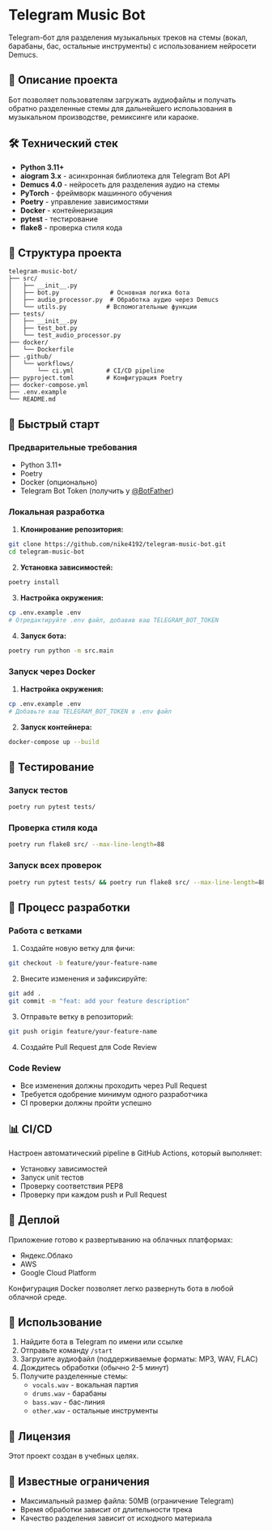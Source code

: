 # Telegram Music Bot

Telegram-бот для разделения музыкальных треков на стемы (вокал, барабаны, бас, остальные инструменты) с использованием нейросети Demucs.

## 🎯 Описание проекта

Бот позволяет пользователям загружать аудиофайлы и получать обратно разделенные стемы для дальнейшего использования в музыкальном производстве, ремиксинге или караоке.

## 🛠 Технический стек

- **Python 3.11+**
- **aiogram 3.x** - асинхронная библиотека для Telegram Bot API
- **Demucs 4.0** - нейросеть для разделения аудио на стемы
- **PyTorch** - фреймворк машинного обучения
- **Poetry** - управление зависимостями
- **Docker** - контейнеризация
- **pytest** - тестирование
- **flake8** - проверка стиля кода

## 📁 Структура проекта

```
telegram-music-bot/
├── src/
│   ├── __init__.py
│   ├── bot.py              # Основная логика бота
│   ├── audio_processor.py  # Обработка аудио через Demucs
│   └── utils.py           # Вспомогательные функции
├── tests/
│   ├── __init__.py
│   ├── test_bot.py
│   └── test_audio_processor.py
├── docker/
│   └── Dockerfile
├── .github/
│   └── workflows/
│       └── ci.yml         # CI/CD pipeline
├── pyproject.toml         # Конфигурация Poetry
├── docker-compose.yml
├── .env.example
└── README.md
```

## 🚀 Быстрый старт

### Предварительные требования

- Python 3.11+
- Poetry
- Docker (опционально)
- Telegram Bot Token (получить у [@BotFather](https://t.me/botfather))

### Локальная разработка

1. **Клонирование репозитория:**
```bash
git clone https://github.com/nike4192/telegram-music-bot.git
cd telegram-music-bot
```

2. **Установка зависимостей:**
```bash
poetry install
```

3. **Настройка окружения:**
```bash
cp .env.example .env
# Отредактируйте .env файл, добавив ваш TELEGRAM_BOT_TOKEN
```

4. **Запуск бота:**
```bash
poetry run python -m src.main
```

### Запуск через Docker

1. **Настройка окружения:**
```bash
cp .env.example .env
# Добавьте ваш TELEGRAM_BOT_TOKEN в .env файл
```

2. **Запуск контейнера:**
```bash
docker-compose up --build
```

## 🧪 Тестирование

### Запуск тестов
```bash
poetry run pytest tests/
```

### Проверка стиля кода
```bash
poetry run flake8 src/ --max-line-length=88
```

### Запуск всех проверок
```bash
poetry run pytest tests/ && poetry run flake8 src/ --max-line-length=88
```

## 🔄 Процесс разработки

### Работа с ветками
1. Создайте новую ветку для фичи:
```bash
git checkout -b feature/your-feature-name
```

2. Внесите изменения и зафиксируйте:
```bash
git add .
git commit -m "feat: add your feature description"
```

3. Отправьте ветку в репозиторий:
```bash
git push origin feature/your-feature-name
```

4. Создайте Pull Request для Code Review

### Code Review
- Все изменения должны проходить через Pull Request
- Требуется одобрение минимум одного разработчика
- CI проверки должны пройти успешно

## 📊 CI/CD

Настроен автоматический pipeline в GitHub Actions, который выполняет:
- Установку зависимостей
- Запуск unit тестов
- Проверку соответствия PEP8
- Проверку при каждом push и Pull Request

## 🚀 Деплой

Приложение готово к развертыванию на облачных платформах:
- Яндекс.Облако
- AWS
- Google Cloud Platform

Конфигурация Docker позволяет легко развернуть бота в любой облачной среде.

## 📝 Использование

1. Найдите бота в Telegram по имени или ссылке
2. Отправьте команду `/start`
3. Загрузите аудиофайл (поддерживаемые форматы: MP3, WAV, FLAC)
4. Дождитесь обработки (обычно 2-5 минут)
5. Получите разделенные стемы:
   - `vocals.wav` - вокальная партия
   - `drums.wav` - барабаны
   - `bass.wav` - бас-линия
   - `other.wav` - остальные инструменты

## 📄 Лицензия

Этот проект создан в учебных целях.

## 🐛 Известные ограничения

- Максимальный размер файла: 50MB (ограничение Telegram)
- Время обработки зависит от длительности трека
- Качество разделения зависит от исходного материала
